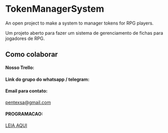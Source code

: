 # TokenManagerSystem
An open project to make a system to manager tokens for RPG players.

Um projeto aberto para fazer um sistema de gerenciamento de fichas para jogadores de RPG.

## Como colaborar

#### Nosso Trello:

#### Link do grupo do whatsapp / telegram:

#### Email para contato:
pentexsa@gmail.com
#### PROGRAMACAO:
[ LEIA AQUI ](https://github.com/PentexSA/TokenManagerSystem/blob/master/programacao.md)
